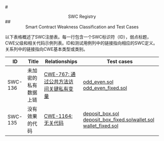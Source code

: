 #<center> SWC Registry</center>
##<center> Smart Contract Weakness Classification and Test Cases
</center>
以下表格概述了SWC注册表。每一行包含一个SWC标识符（ID），弱点标题，CWE父级和相关代码示例列表。ID和测试用例列中的链接指向相应的SWC定义。关系列中的链接指向CWE基本类型或类别。

| ID | Title | Relationships | Test cases |
|---|---|---|---|
|SWC-136|未加密的私有数据上链|[CWE-767: 通过公共方法访问关键私有变量](https://cwe.mitre.org/data/definitions/767.html)| [odd_even.sol]( https://swcregistry.io/docs/SWC-136#odd-evensol) [odd_even_fixed.sol](https://swcregistry.io/docs/SWC-136#odd-even-fixedsol)|
|SWC-135|没有效果的代码|[CWE-1164: 无关代码](https://cwe.mitre.org/data/definitions/1164.html)| [deposit_box.sol](https://swcregistry.io/docs/SWC-135#deposit-boxsol) [deposit_box_fixed.sol](https://swcregistry.io/docs/SWC-135#deposit-box-fixedsol)[wallet.sol](https://swcregistry.io/docs/SWC-135#walletsol) [wallet_fixed.sol](https://swcregistry.io/docs/SWC-135#wallet-fixedsol)